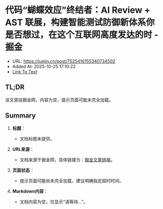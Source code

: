 # 代码“蝴蝶效应”终结者：AI Review + AST 联展，构建智能测试防御新体系你是否想过，在这个互联网高度发达的时 - 掘金
- URL: https://juejin.cn/post/7525416155340734502
- Added At: 2025-10-25 17:10:22
- [Link To Text](2025-10-25-代码“蝴蝶效应”终结者：ai-review-+-ast-联展，构建智能测试防御新体系你是否想过，在这个互联网高度发达的时---掘金_raw.md)

## TL;DR
该文源自掘金网，内容为空，提示页面可能未完全加载。

## Summary
1. **标题**：
   - 文档标题未提供。

2. **URL来源**：
   - 文档来源于掘金网，具体链接为：[掘金文章链接](https://juejin.cn/post/7525416155340734502)。

3. **页面状态**：
   - 提示页面可能尚未完全加载，建议明确指定超时时间。

4. **Markdown内容**：
   - 文档内容为空，仅显示“请等待...”。
